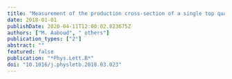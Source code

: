 ```yaml
---
title: "Measurement of the production cross-section of a single top quark in association with a Z boson in proton–proton collisions at 13 TeV with the ATLAS detector"
date: 2018-01-01
publishDate: 2020-04-11T12:00:02.823675Z
authors: ["M. Aaboud", " others"]
publication_types: ["2"]
abstract: ""
featured: false
publication: "*Phys.Lett.B*"
doi: "10.1016/j.physletb.2018.03.023"
---
```


